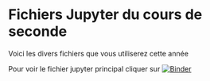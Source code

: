 # Fichiers Jupyter du cours de seconde

Voici les divers fichiers que vous utiliserez cette année

Pour voir le fichier jupyter principal cliquer sur [![Binder](https://mybinder.org/badge.svg)](https://mybinder.org/v2/gh/naturesmathematiques/seconde/master?filepath=Accueil.ipynb)
